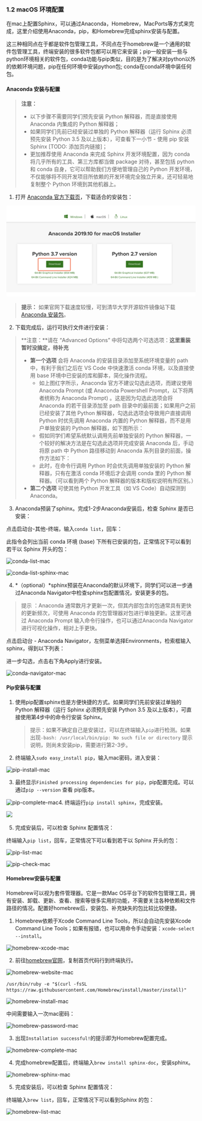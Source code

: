 ### 1.2 macOS 环境配置

在mac上配置Sphinx，可以通过Anaconda，Homebrew，MacPorts等方式来完成，这里介绍使用Anaconda，pip，和Homebrew完成sphinx安装与配置。

这三种相同点在于都是软件包管理工具，不同点在于homebrew是一个通用的软件包管理工具，终端安装的很多软件包都可以用它来安装；pip一般安装一些与python环境相关的软件包，conda功能与pip类似，目的是为了解决对python以外的依赖环境问题，pip在任何环境中安装python包; conda在conda环境中装任何包。

#### Anaconda 安装与配置

> **注意：**
>
> + 以下步骤不需要同学们预先安装 Python 解释器，而是直接使用 Anaconda 内集成的 Python 解释器；
> + 如果同学们先前已经安装过单独的 Python 解释器（运行 Sphinx 必须预先安装 Python 3.5 及以上版本），可查看下一小节 - 使用 pip 安装 Sphinx [TODO: 添加页内链接]；
> + 更加推荐使用 Anaconda 来完成 Sphinx 开发环境配置，因为 conda 将几乎所有的工具、第三方库都当做 package 对待，甚至包括 python 和 conda 自身，它可以帮助我们方便地管理自己的 Python 开发环境，不仅能够将不同开发项目所依赖的开发环境完全独立开来，还可轻易地复制整个 Python 环境到其他机器上。

1. 打开 [Anaconda 官方下载页](https://www.anaconda.com/distribution/)，下载适合的安装包：

![anaconda-download-mac](images/anaconda-download-mac.jpg)

> **提示：** 如果官网下载速度较慢，可到清华大学开源软件镜像站下载 [Anaconda 安装包](https://mirrors.tuna.tsinghua.edu.cn/anaconda/archive/)。

2. 下载完成后，运行可执行文件进行安装：

> **注意：**请在 “Advanced Options” 中将勾选两个可选选项：**这里重装暂时没搞定，待补充**
>
> - **第一个选项** 会将 Anaconda 的安装目录添加至系统环境变量的 path 中，有利于我们之后在 VS Code 中快速激活 conda 环境，以及直接使用 base 环境中已安装的库和脚本，简化操作流程。
>   - 如上图红字所示，Anaconda 官方不建议勾选此选项，而建议使用 Anaconda Prompt (或 Anaconda Powershell Prompt，以下将两者统称为 Anaconda Prompt) 。这是因为勾选此选项会将 Anaconda 的若干目录添加至 path 目录中的最前面；如果用户之前已经安装了其他 Python 解释器，勾选此选项会导致用户直接调用 Python 时优先调用 Anaconda 内置的 Python 解释器，而不是用户单独安装的 Python 解释器，如下图所示：
>   - 假如同学们希望系统默认调用先前单独安装的 Python 解释器，一个较好的解决方法是在勾选此选项并完成安装 Anaconda 后，手动将原 path 中 Python 路径移动到 Anaconda 系列目录的前面，操作方法如下：
>   - 此时，在命令行调用 Python 时会优先调用单独安装的 Python 解释器，只有在激活 conda 环境后才会调用 conda 里的 Python 解释器。（可以看到两个 Python 解释器的版本和版权说明有所区别。）
> - **第二个选项** 可使其他 Python 开发工具（如 VS Code）自动探测到 Anaconda。

3. Anaconda预装了sphinx。完成1-2步Anaconda安装后，检查 Sphinx 是否已安装：

点击启动台-其他-终端，输入`conda list`，回车：

此指令会列出当前 conda 环境 (base) 下所有已安装的包，正常情况下可以看到若干以 Sphinx 开头的包：

![conda-list-mac](/conda-list-mac.jpg)

![conda-list-sphinx-mac](/conda-list-sphinx-mac.png)

4. *（optional）*sphinx预装在Anaconda的默认环境下，同学们可以进一步通过Anaconda Navigator中检查sphinx包配置情况，安装更多的包。

> 提示 ：Anaconda 通常数月才更新一次，但其内部包含的包通常具有更快的更新频次，可使用 Anaconda 的包管理器对包进行单独更新。这里可通过 Anaconda Prompt 输入命令行操作，也可以通过Anaconda Navigator进行可视化操作，相对上手更快。

点击启动台 - Anaconda Navigator，左侧菜单选择Environments，检索框输入sphinx，得到以下列表：

进一步勾选，点击右下角Apply进行安装。

![conda-navigator-mac](/conda-navigator-mac.jpg)



#### Pip安装与配置

1. 使用pip配置sphinx也是方便快捷的方式。如果同学们先前安装过单独的 Python 解释器（运行 Sphinx 必须预先安装 Python 3.5 及以上版本），可直接使用第4步中的命令行安装 Sphinx。

   > 提示：如果不确定自己是安装过，可以在终端输入`pip`进行检测。如果出现`-bash: /usr/local/bin/pip: No such file or directory` 提示说明，则尚未安装pip，需要进行第2-3步。

2. 终端输入`sudo easy_install pip`，输入mac密码，进入安装：

![pip-install-mac](/pip-install-mac.jpg)

3. 最终显示`Finished processing dependencies for pip`，pip配置完成。可以通过`pip --version` 查看 pip版本。

![pip-complete-mac](/pip-complete-mac.jpg)4. 终端运行`pip install sphinx`，完成安装。

![](/pip-sphinx-mac.jpg)

5. 完成安装后，可以检查 Sphinx 配置情况：

终端输入`pip list`，回车，正常情况下可以看到若干以 Sphinx 开头的包：

![pip-list-mac](/pip-list-mac.jpg)

![pip-check-mac](/pip-check-mac.jpg)



#### Homebrew安装与配置

Homebrew可以视为套件管理器。它是一款Mac OS平台下的软件包管理工具，拥有安装、卸载、更新、查看、搜索等很多实用的功能，不需要关注各种依赖和文件路径的情况。配置好homebrew后，安装包、补充缺失的包比较比较便捷。

1. Homebrew依赖于Xcode Command Line Tools，所以会自动先安装Xcode Command Line Tools；如果有报错，也可以用命令手动安装：`xcode-select --install`。

![homebrew-xcode-mac](/homebrew-xcode-mac.jpg)

2. 前往[homebrew官网](https://brew.sh)，复制首页代码行到终端执行。

![homebrew-website-mac](/homebrew-website-mac.jpg)

```
/usr/bin/ruby -e "$(curl -fsSL https://raw.githubusercontent.com/Homebrew/install/master/install)"
```

![homebrew-install-mac](/homebrew-install-mac.jpg)

中间需要输入一次mac密码：

![homebrew-password-mac](/homebrew-password-mac.jpg)

3. 出现`Installation successful!`的提示即为Homebrew配置完成。

![homebrew-complete-mac](/homebrew-complete-mac.jpg)

4. 完成homebrew配置后，终端输入`brew install sphinx-doc`，安装sphinx。

![homebrew-sphinx-mac](/homebrew-sphinx-mac.jpg)

5. 完成安装后，可以检查 Sphinx 配置情况：

终端输入`brew list`，回车，正常情况下可以看到Sphinx 的包：

![homebrew-list-mac](/homebrew-list-mac.jpg)
